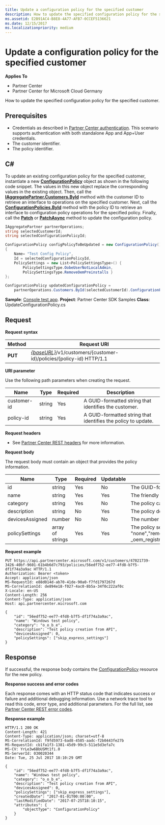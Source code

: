 ```yaml
---
title: Update a configuration policy for the specified customer
description: How to update the specified configuration policy for the specified customer.
ms.assetid: E2B91AC4-B8E8-4A77-AFB7-0CCEF5136621
ms.date: 12/15/2017
ms.localizationpriority: medium
---
```


# Update a configuration policy for the specified customer


**Applies To**

- Partner Center
- Partner Center for Microsoft Cloud Germany

How to update the specified configuration policy for the specified customer.

## <span id="Prerequisites"/><span id="prerequisites"/><span id="PREREQUISITES"/>Prerequisites


- Credentials as described in [Partner Center authentication](partner-center-authentication.md). This scenario supports authentication with both standalone App and App+User credentials.
- The customer identifier.
- The policy identifier.

## <span id="C_"/><span id="c_"/>C#


To update an existing configuration policy for the specified customer, instantiate a new [**ConfigurationPolicy**](https://docs.microsoft.com/dotnet/api/microsoft.store.partnercenter.models.devicesdeployment.configurationpolicy) object as shown in the following code snippet. The values in this new object replace the corresponding values in the existing object. Then, call the [**IAggregatePartner.Customers.ById**](https://docs.microsoft.com/dotnet/api/microsoft.store.partnercenter.customers.icustomercollection.byid) method with the customer ID to retrieve an interface to operations on the specified customer. Next, call the [**ConfigurationPolicies.ById**](https://docs.microsoft.com/dotnet/api/microsoft.store.partnercenter.devicesdeployment.iconfigurationpolicycollection.byid) method with the policy ID to retrieve an interface to configuration policy operations for the specified policy. Finally, call the [**Patch**](https://docs.microsoft.com/dotnet/api/microsoft.store.partnercenter.devicesdeployment.iconfigurationpolicy.patch) or [**PatchAsync**](https://docs.microsoft.com/dotnet/api/microsoft.store.partnercenter.devicesdeployment.iconfigurationpolicy.patchasync) method to update the configuration policy.

``` csharp
IAggregatePartner partnerOperations;
string selectedCustomerId;
string selectedConfigurationPolicyId;

ConfigurationPolicy configPolicyToBeUpdated = new ConfigurationPolicy()
{
    Name= "Test Config Policy",
    Id = selectedConfigurationPolicyId,
    PolicySettings = new List<PolicySettingsType>() { 
        PolicySettingsType.OobeUserNotLocalAdmin, 
        PolicySettingsType.RemoveOemPreinstalls }
};

ConfigurationPolicy updatedConfigurationPolicy = 
    partnerOperations.Customers.ById(selectedCustomerId).ConfigurationPolicies.ById(selectedConfigurationPolicyId).Patch(configPolicyToBeUpdated);
```

**Sample**: [Console test app](console-test-app.md). **Project**: Partner Center SDK Samples **Class**: UpdateConfigurationPolicy.cs

## <span id="Request"/><span id="request"/><span id="REQUEST"/>Request


**Request syntax**

| Method  | Request URI                                                                                          |
|---------|------------------------------------------------------------------------------------------------------|
| **PUT** | [*{baseURL}*](partner-center-rest-urls.md)/v1/customers/{customer-id}/policies/{policy-id} HTTP/1.1 |

 

**URI parameter**

Use the following path parameters when creating the request.

| Name        | Type   | Required | Description                                                   |
|-------------|--------|----------|---------------------------------------------------------------|
| customer-id | string | Yes      | A GUID-formatted string that identifies the customer.         |
| policy-id   | string | Yes      | A GUID-formatted string that identifies the policy to update. |

 

**Request headers**

- See [Partner Center REST headers](headers.md) for more information.

**Request body**

The request body must contain an object that provides the policy information.

| Name            | Type             | Required | Updatable | Description                                                                                                                                              |
|-----------------|------------------|----------|-----------|----------------------------------------------------------------------------------------------------------------------------------------------------------|
| id              | string           | Yes      | No        | The GUID-formatted string that identifies the policy.                                                                                                    |
| name            | string           | Yes      | Yes       | The friendly name of the policy.                                                                                                                         |
| category        | string           | Yes      | No        | The policy category.                                                                                                                                     |
| description     | string           | No       | Yes       | The policy description.                                                                                                                                  |
| devicesAssigned | number           | No       | No        | The number of devices.                                                                                                                                   |
| policySettings  | array of strings | Yes      | Yes       | The policy settings: "none","remove\_oem\_preinstalls","oobe\_user\_not\_local\_admin","skip\_express\_settings","skip \_oem\_registration,"skip\_eula". |

 

**Request example**

```http
PUT https://api.partnercenter.microsoft.com/v1/customers/47021739-3426-40bf-9601-61b4b6d7c793/policies/56edf752-ee77-4fd8-b7f5-df1f74a3a9ac HTTP/1.1
Authorization: Bearer <token> 
Accept: application/json
MS-RequestId: e88d014d-ab70-41de-90a0-f7fd1797267d
MS-CorrelationId: de894e18-f027-4ac0-8b5a-34f0c222af0c
X-Locale: en-US
Content-Length: 256
Content-Type: application/json
Host: api.partnercenter.microsoft.com

{
    "id": "56edf752-ee77-4fd8-b7f5-df1f74a3a9ac",
    "name": "Windows test policy",
    "category": "o_o_b_e",
    "description": "Test policy creation from API",
    "devicesAssigned": 0,
    "policySettings": ["skip_express_settings"]
}
```

## <span id="Response"/><span id="response"/><span id="RESPONSE"/>Response


If successful, the response body contains the [ConfigurationPolicy](device-deployment-resources.md#configurationpolicy) resource for the new policy.

**Response success and error codes**

Each response comes with an HTTP status code that indicates success or failure and additional debugging information. Use a network trace tool to read this code, error type, and additional parameters. For the full list, see [Partner Center REST error codes](error-codes.md).

**Response example**

```http
HTTP/1.1 200 OK
Content-Length: 421
Content-Type: application/json; charset=utf-8
MS-CorrelationId: f9fd5973-6ad8-4585-aadc-f2b0443fe27b
MS-RequestId: cb1fa1f3-1381-45d9-99c5-511e5d3efa7c
MS-CV: YrLe3w6BbUSMt1fi.0
MS-ServerId: 030020344
Date: Tue, 25 Jul 2017 18:10:29 GMT

{
    "id": "56edf752-ee77-4fd8-b7f5-df1f74a3a9ac",
    "name": "Windows test policy",
    "category": "o_o_b_e",
    "description": "Test policy creation from API",
    "devicesAssigned": 0,
    "policySettings": ["skip_express_settings"],
    "createdDate": "2017-01-01T00:00:00",
    "lastModifiedDate": "2017-07-25T18:10:15",
    "attributes": {
        "objectType": "ConfigurationPolicy"
    }
}
```

 

 




